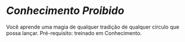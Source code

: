 # *Conhecimento Proibido*

Você aprende uma magia de qualquer tradição de qualquer círculo que possa lançar. Pré-requisito: treinado em Conhecimento.